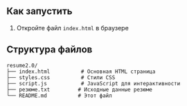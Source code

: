 
##  Как запустить

1. Откройте файл `index.html` в браузере


## Структура файлов

```
resume2.0/
├── index.html          # Основная HTML страница
├── styles.css          # Стили CSS
├── script.js           # JavaScript для интерактивности
├── резюме.txt         # Исходные данные резюме
└── README.md          # Этот файл
```

